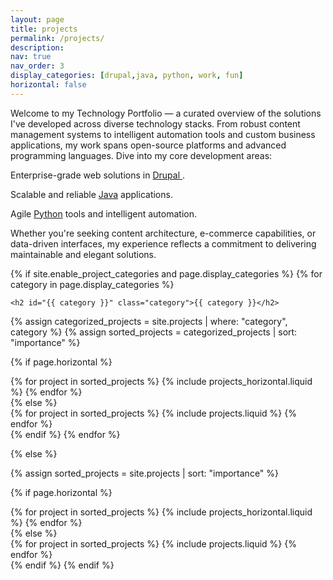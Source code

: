 ```yaml
---
layout: page
title: projects
permalink: /projects/
description: 
nav: true
nav_order: 3
display_categories: [drupal,java, python, work, fun]
horizontal: false
---
```

Welcome to my Technology Portfolio — a curated overview of the solutions I've developed across diverse technology stacks. From robust content management systems to intelligent automation tools and custom business applications, my work spans open-source platforms and advanced programming languages. Dive into my core development areas:

Enterprise-grade web solutions in <a href="#drupal"> Drupal </a>.

Scalable and reliable <a href="#java">Java</a> applications.

Agile <a href="#python">Python</a> tools and intelligent automation.

Whether you're seeking content architecture, e-commerce capabilities, or data-driven interfaces, my experience reflects a commitment to delivering maintainable and elegant solutions.

<!-- pages/projects.md -->
<div class="projects">
{% if site.enable_project_categories and page.display_categories %}
  <!-- Display categorized projects -->
  {% for category in page.display_categories %}
  
    <h2 id="{{ category }}" class="category">{{ category }}</h2>

  {% assign categorized_projects = site.projects | where: "category", category %}
  {% assign sorted_projects = categorized_projects | sort: "importance" %}
  <!-- Generate cards for each project -->
  {% if page.horizontal %}
  <div class="container">
    <div class="row row-cols-1 row-cols-md-2">
    {% for project in sorted_projects %}
      {% include projects_horizontal.liquid %}
    {% endfor %}
    </div>
  </div>
  {% else %}
  <div class="row row-cols-1 row-cols-md-3">
    {% for project in sorted_projects %}
      {% include projects.liquid %}
    {% endfor %}
  </div>
  {% endif %}
  {% endfor %}

{% else %}

<!-- Display projects without categories -->

{% assign sorted_projects = site.projects | sort: "importance" %}

  <!-- Generate cards for each project -->

{% if page.horizontal %}

  <div class="container">
    <div class="row row-cols-1 row-cols-md-2">
    {% for project in sorted_projects %}
      {% include projects_horizontal.liquid %}
    {% endfor %}
    </div>
  </div>
  {% else %}
  <div class="row row-cols-1 row-cols-md-3">
    {% for project in sorted_projects %}
      {% include projects.liquid %}
    {% endfor %}
  </div>
  {% endif %}
{% endif %}
</div>
